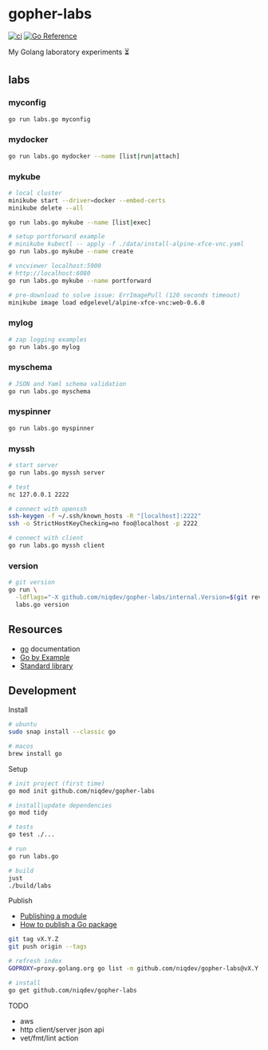 # gopher-labs

[![ci](https://github.com/niqdev/gopher-labs/actions/workflows/ci.yaml/badge.svg)](https://github.com/niqdev/gopher-labs/actions/workflows/ci.yaml)
[![Go Reference](https://pkg.go.dev/badge/github.com/niqdev/gopher-labs.svg)](https://pkg.go.dev/github.com/niqdev/gopher-labs)

My Golang laboratory experiments :hourglass_flowing_sand:

## labs

### myconfig

```bash
go run labs.go myconfig
```

### mydocker

```bash
go run labs.go mydocker --name [list|run|attach]
```

### mykube

```bash
# local cluster
minikube start --driver=docker --embed-certs
minikube delete --all

go run labs.go mykube --name [list|exec]

# setup portforward example
# minikube kubectl -- apply -f ./data/install-alpine-xfce-vnc.yaml
go run labs.go mykube --name create

# vncviewer localhost:5900
# http://localhost:6080
go run labs.go mykube --name portforward

# pre-download to solve issue: ErrImagePull (120 seconds timeout)
minikube image load edgelevel/alpine-xfce-vnc:web-0.6.0
```

### mylog

```bash
# zap logging examples
go run labs.go mylog
```

### myschema

```bash
# JSON and Yaml schema validation
go run labs.go myschema
```

### myspinner

```bash
go run labs.go myspinner
```

### myssh

```bash
# start server
go run labs.go myssh server

# test
nc 127.0.0.1 2222

# connect with openssh
ssh-keygen -f ~/.ssh/known_hosts -R "[localhost]:2222"
ssh -o StrictHostKeyChecking=no foo@localhost -p 2222

# connect with client
go run labs.go myssh client
```

### version

```bash
# git version
go run \
  -ldflags="-X github.com/niqdev/gopher-labs/internal.Version=$(git rev-parse HEAD)" \
  labs.go version
```

## Resources

* [go](https://go.dev/doc) documentation
* [Go by Example](https://gobyexample.com)
* [Standard library](https://pkg.go.dev/std)

## Development

Install
```bash
# ubuntu
sudo snap install --classic go

# macos
brew install go
```

Setup
```bash
# init project (first time)
go mod init github.com/niqdev/gopher-labs

# install|update dependencies
go mod tidy

# tests
go test ./...

# run
go run labs.go

# build
just
./build/labs
```

Publish
* [Publishing a module](https://go.dev/doc/modules/publishing)
* [How to publish a Go package](https://stackoverflow.com/questions/43716691/how-to-publish-a-go-package)
```bash
git tag vX.Y.Z
git push origin --tags

# refresh index
GOPROXY=proxy.golang.org go list -m github.com/niqdev/gopher-labs@vX.Y.Z

# install
go get github.com/niqdev/gopher-labs
```


TODO
* aws
* http client/server json api
* vet/fmt/lint action
